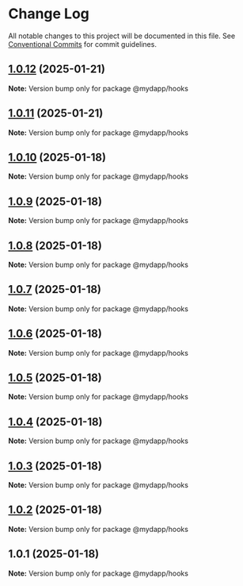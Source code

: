 # Change Log

All notable changes to this project will be documented in this file.
See [Conventional Commits](https://conventionalcommits.org) for commit guidelines.

## [1.0.12](https://github.com/taojiangcb/my-dapp-libs/compare/@mydapp/hooks@1.0.11...@mydapp/hooks@1.0.12) (2025-01-21)

**Note:** Version bump only for package @mydapp/hooks





## [1.0.11](https://github.com/taojiangcb/my-dapp-libs/compare/@mydapp/hooks@1.0.10...@mydapp/hooks@1.0.11) (2025-01-21)

**Note:** Version bump only for package @mydapp/hooks





## [1.0.10](https://github.com/taojiangcb/my-dapp-libs/compare/@mydapp/hooks@1.0.1...@mydapp/hooks@1.0.10) (2025-01-18)

**Note:** Version bump only for package @mydapp/hooks





## [1.0.9](https://github.com/taojiangcb/my-dapp-libs/compare/@mydapp/hooks@1.0.1...@mydapp/hooks@1.0.9) (2025-01-18)

**Note:** Version bump only for package @mydapp/hooks





## [1.0.8](https://github.com/taojiangcb/my-dapp-libs/compare/@mydapp/hooks@1.0.1...@mydapp/hooks@1.0.8) (2025-01-18)

**Note:** Version bump only for package @mydapp/hooks





## [1.0.7](https://github.com/taojiangcb/my-dapp-libs/compare/@mydapp/hooks@1.0.1...@mydapp/hooks@1.0.7) (2025-01-18)

**Note:** Version bump only for package @mydapp/hooks





## [1.0.6](https://github.com/taojiangcb/my-dapp-libs/compare/@mydapp/hooks@1.0.1...@mydapp/hooks@1.0.6) (2025-01-18)

**Note:** Version bump only for package @mydapp/hooks





## [1.0.5](https://github.com/taojiangcb/my-dapp-libs/compare/@mydapp/hooks@1.0.1...@mydapp/hooks@1.0.5) (2025-01-18)

**Note:** Version bump only for package @mydapp/hooks





## [1.0.4](https://github.com/taojiangcb/my-dapp-libs/compare/@mydapp/hooks@1.0.1...@mydapp/hooks@1.0.4) (2025-01-18)

**Note:** Version bump only for package @mydapp/hooks





## [1.0.3](https://github.com/taojiangcb/my-dapp-libs/compare/@mydapp/hooks@1.0.1...@mydapp/hooks@1.0.3) (2025-01-18)

**Note:** Version bump only for package @mydapp/hooks





## [1.0.2](https://github.com/taojiangcb/my-dapp-libs/compare/@mydapp/hooks@1.0.1...@mydapp/hooks@1.0.2) (2025-01-18)

**Note:** Version bump only for package @mydapp/hooks





## 1.0.1 (2025-01-18)

**Note:** Version bump only for package @mydapp/hooks
